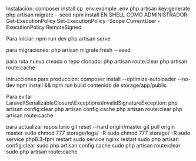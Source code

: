 Instalación: composer install cp .env.example .env php artisan key:generate php artisan migrate --seed npm install EN SHELL COMO ADMINISTRADOR: Get-ExecutionPolicy Set-ExecutionPolicy -Scope CurrentUser -ExecutionPolicy RemoteSigned

Para iniciar: npm run dev php artisan serve

para migraciones: php artisan migrate:fresh --seed

para ruta nueva creada o repo clonado: php artisan route:clear php artisan route:cache

Intrucciones para produccion: composer install --optimize-autoloader --no-dev npm install && npm run build contenido de storage/app/public

Para evitar Laravel\SerializableClosure\Exceptions\InvalidSignatureException: 
php artisan config:clear 
php artisan config:cache 
php artisan route:clear 
php artisan route:cache

para actualizar repositorio git reset --hard origin/master git pull origin master sudo chmod 777 storage/logs/ -R sudo chmod 777 storage/ -R sudo service php8.3-fpm restart sudo service nginx restart sudo php artisan config:clear sudo php artisan config:cache sudo php artisan route:clear sudo php artisan route:cache